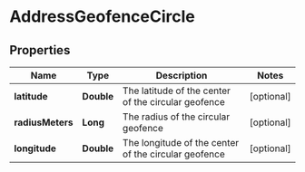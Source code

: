 
# AddressGeofenceCircle

## Properties
Name | Type | Description | Notes
------------ | ------------- | ------------- | -------------
**latitude** | **Double** | The latitude of the center of the circular geofence |  [optional]
**radiusMeters** | **Long** | The radius of the circular geofence |  [optional]
**longitude** | **Double** | The longitude of the center of the circular geofence |  [optional]



